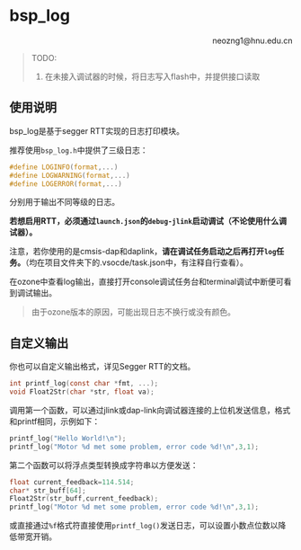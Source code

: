 # bsp_log

<p align='right'>neozng1@hnu.edu.cn</p>

> TODO:
>
> 1. 在未接入调试器的时候，将日志写入flash中，并提供接口读取

## 使用说明

bsp_log是基于segger RTT实现的日志打印模块。

推荐使用`bsp_log.h`中提供了三级日志：

```c
#define LOGINFO(format,...)
#define LOGWARNING(format,...)
#define LOGERROR(format,...)
```

分别用于输出不同等级的日志。

**若想启用RTT，必须通过`launch.json`的`debug-jlink`启动调试（不论使用什么调试器）。**

注意，若你使用的是cmsis-dap和daplink，**请在调试任务启动之后再打开`log`任务。**（均在项目文件夹下的.vsocde/task.json中，有注释自行查看）。

在ozone中查看log输出，直接打开console调试任务台和terminal调试中断便可看到调试输出。

> 由于ozone版本的原因，可能出现日志不换行或没有颜色。

## 自定义输出

你也可以自定义输出格式，详见Segger RTT的文档。

```c
int printf_log(const char *fmt, ...);
void Float2Str(char *str, float va);
```

调用第一个函数，可以通过jlink或dap-link向调试器连接的上位机发送信息，格式和printf相同，示例如下：

```c
printf_log("Hello World!\n");
printf_log("Motor %d met some problem, error code %d!\n",3,1);
```

第二个函数可以将浮点类型转换成字符串以方便发送：

```c
float current_feedback=114.514;
char* str_buff[64];
Float2Str(str_buff,current_feedback);
printf_log("Motor %d met some problem, error code %d!\n",3,1);
```

或直接通过`%f`格式符直接使用`printf_log()`发送日志，可以设置小数点位数以降低带宽开销。



